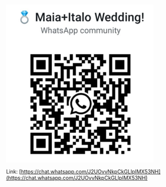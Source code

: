 <link rel="stylesheet" type="text/css" href="style.css">

<img src="media/qr_whatsapp.png" width=400>

Link: [https://chat.whatsapp.com/J2UOvvNkpCkGLlpIMX53NH](https://chat.whatsapp.com/J2UOvvNkpCkGLlpIMX53NH)
